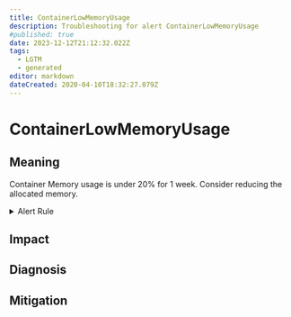 ```yaml
---
title: ContainerLowMemoryUsage
description: Troubleshooting for alert ContainerLowMemoryUsage
#published: true
date: 2023-12-12T21:12:32.022Z
tags: 
  - LGTM
  - generated
editor: markdown
dateCreated: 2020-04-10T18:32:27.079Z
---
```


# ContainerLowMemoryUsage

## Meaning
[//]: # "Short paragraph that explains what the alert means"
Container Memory usage is under 20% for 1 week. Consider reducing the allocated memory.

<details>
  <summary>Alert Rule</summary>

{{% rule "docker-containers/google-cadvisor.yml" "ContainerLowMemoryUsage" %}}

{{% comment %}}

```yaml
alert: ContainerLowMemoryUsage
expr: (sum(container_memory_working_set_bytes{name!=""}) BY (instance, name) / sum(container_spec_memory_limit_bytes > 0) BY (instance, name) * 100) < 20
for: 7d
labels:
    severity: info
annotations:
    summary: Container Low Memory usage (instance {{ $labels.instance }})
    description: |-
        Container Memory usage is under 20% for 1 week. Consider reducing the allocated memory.
          VALUE = {{ $value }}
          LABELS = {{ $labels }}
    runbook: https://github.com/srerun/prometheus-alerts/blob/main/content/runbooks/google-cadvisor/ContainerLowMemoryUsage.md

```

{{% /comment %}}

</details>


## Impact
[//]: # "What could / will happen if the alert is not addressed"



## Diagnosis
[//]: # "Steps to take to identify the cause of the problem"



## Mitigation
[//]: # "The steps necessary to resolve the alert"
